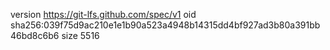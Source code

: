 version https://git-lfs.github.com/spec/v1
oid sha256:039f75d9ac210e1e1b90a523a4948b14315dd4bf927ad3b80a391bb46bd8c6b6
size 5516
